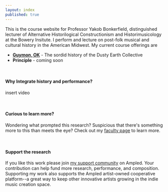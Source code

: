 ```yaml
---
layout: index
published: true
---
```


This is the course website for Professor Yakob Bonkerfield, distinguished lecturer of Alternative Historilogical Constructionism and Historimusicology at the Bowery Insitute. I perform and lecture on post-folk musical and cultural history in the American Midwest.  My current course offerings are
* **[Guymon, OK](/modules/guymon-ok/wasted-summer/)** - The sordid history of the Dusty Earth Collective
* **Principle** - coming soon

<br>

#### Why Integrate history and performance?

insert video

<br>

#### Curious to learn more?
Wondering what prompted this research? Suspicious that there's something more to this than meets the eye?  Check out my <a href="/about">faculty page</a> to learn more.

<br>

#### Support the research

If you like this work please join <a href="https://www.ampled.com/bonkerfield">my support community</a> on Ampled. Your contribution can help fund more research, performance, and composition. Supporting my work also supports the Ampled artist-owned cooperative platform--a great way to keep other innovative artists growing in the indie music creation space.